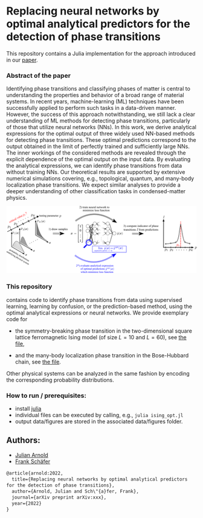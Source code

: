 # Replacing neural networks by optimal analytical predictors for the detection of phase transitions
This repository contains a Julia implementation for the approach introduced in our
[paper](https://arxiv.org/abs/xxxx).

### Abstract of the paper
Identifying phase transitions and classifying phases of matter is central to understanding the properties and behavior of a broad range of material systems. In recent years, machine-learning (ML) techniques have been successfully applied to perform such tasks in a data-driven manner. However, the success of this approach notwithstanding, we still lack a clear understanding of ML methods for detecting phase transitions, particularly of those that utilize neural networks (NNs). In this work, we derive analytical expressions for the optimal output of three widely used NN-based methods for detecting phase transitions. These optimal predictions correspond to the output obtained in the limit of perfectly trained and sufficiently large NNs. The inner workings of the considered methods are revealed through the explicit dependence of the optimal output on the input data. By evaluating the analytical expressions, we can identify phase transitions from data without training NNs. Our theoretical results are supported by extensive numerical simulations covering, e.g., topological, quantum, and many-body localization phase transitions. We expect similar analyses to provide a deeper understanding of other classification tasks in condensed-matter physics.

![](./misc/method.png)

### This repository

contains code to identify phase transitions from data using supervised learning, learning by confusion, or the prediction-based method, using the optimal analytical expressions or neural networks. We provide exemplary code for

* the symmetry-breaking phase transition in the two-dimensional square lattice ferromagnetic Ising model (of size $L=10$ and $L=60$), see [the file](./continuously-updated-control/Control.jl),

* and the many-body localization phase transition in the Bose-Hubbard chain, see [the file](./piecewise-constant-control/Control.jl).

Other physical systems can be analyzed in the same fashion by encoding the corresponding probability distributions.

### How to run / prerequisites:

- install [julia](https://julialang.org/downloads/)
- individual files can be executed by calling, e.g., `julia ising_opt.jl`
- output data/figures are stored in the associated data/figures folder.

## Authors:

- [Julian Arnold](https://github.com/arnoldjulian)
- [Frank Schäfer](https://github.com/frankschae)

```
@article{arnold:2022,
  title={Replacing neural networks by optimal analytical predictors for the detection of phase transitions},
  author={Arnold, Julian and Sch\"{a}fer, Frank},
  journal={arXiv preprint arXiv:xxx},
  year={2022}
}
```
